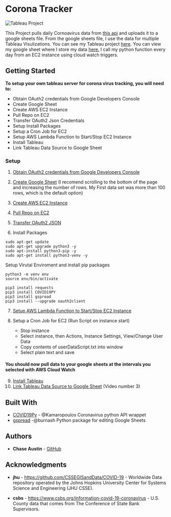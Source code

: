 # Corona Tracker

![Tableau Project](http://recordit.co/EjVb6fLw6u.gif)

This Project pulls daily Cornoavirus data from [this api](https://github.com/ExpDev07/coronavirus-tracker-api) and uploads it to a google sheets file. From the google sheets file, I use the data for multiple Tableau Visulizations. You can see my Tableau project [here](https://public.tableau.com/profile/chase.austin#!/). You can view my google sheet where I store my data [here.](https://docs.google.com/spreadsheets/d/1R1JiUvjdLMXHnt1S9tkUTFoYdy37tJVD1b-apvu711k/edit?usp=sharing) I call my python function every day from an EC2 instance using cloud watch triggers.

## Getting Started

**To setup your own tableau server for corona virus tracking, you will need to:**

- Obtain OAuth2 credentials from Google Developers Console
- Create Google Sheet
- Create AWS EC2 Instance
- Pull Repo on EC2
- Transfer OAuth2 Json Credentials
- Setup Install Packages
- Setup a Cron Job for EC2
- Setup AWS Lambda Function to Start/Stop EC2 Instance
- Install Tableau
- Link Tableau Data Source to Google Sheet

### Setup

1. [Obtain OAuth2 credentials from Google Developers Console](https://gspread.readthedocs.io/en/latest/oauth2.html)
2. [Create Google Sheet](https://www.google.com/sheets/about/) (I recomend scrolling to the bottom of the page and increasing the number of rows. My First data set was more than 100 rows, which is the default option)
3. [Create AWS EC2 Instance](https://medium.com/employbl/how-to-launch-an-ec2-instance-de568295205d)
4. [Pull Repo on EC2](https://medium.com/@sriteja95/login-to-aws-ec2-instance-and-clone-your-code-from-git-hub-repo-using-ubuntu-36fbf8bdc41b)
5. [Transfer OAuth2 JSON](https://github.com/juanfrans/notes/wiki/Copying-Files-Between-Local-Computer-and-Instance-(AWS))


6. Install Packages
```
sudo apt-get update
sudo apt-get upgrade python3 -y
sudo apt-install python3-pip -y
sudo apt-get install python3-venv -y
```

Setup Virutal Enviroment and install pip packages
```
python3 -m venv env
source env/bin/activate

pip3 install requests
pip3 install COVID19PY
pip3 install gspread
pip3 install --upgrade oauth2client
```
7. [Setup AWS Lambda Function to Start/Stop EC2 Instance](https://aws.amazon.com/premiumsupport/knowledge-center/start-stop-lambda-cloudwatch/)

8. Setup a Cron Job for EC2 (Run Script on instance start)

   - Stop instance
   - Select instance, then Actions, Instance Settings, View/Change User Data
   - Copy contents of userDataScript.txt into window
   - Select plain text and save

#### You should now pull data to your google sheets at the intervals you selected with AWS Cloud Watch

9. [Install Tableau](https://public.tableau.com/en-us/s/)
10. [Link Tableau Data Source to Google Sheet](https://public.tableau.com/en-us/s/resources) (Video number 3)

## Built With

* [COVID19Py](https://github.com/Kamaropoulos/COVID19Py) - @Kamaropoulos Coronavirus python API wrappet
* [gspread](https://github.com/burnash/gspread) -@burnash Python package for editing Google Sheets

## Authors

* **Chase Austin** - [GitHub](https://github.com/ChaseAustin/)

## Acknowledgments

* **jhu** - https://github.com/CSSEGISandData/COVID-19 - Worldwide Data repository operated by the Johns Hopkins University Center for Systems Science and Engineering (JHU CSSE). 

* **csbs** - https://www.csbs.org/information-covid-19-coronavirus - U.S. County data that comes from The Conference of State Bank Supervisors.

